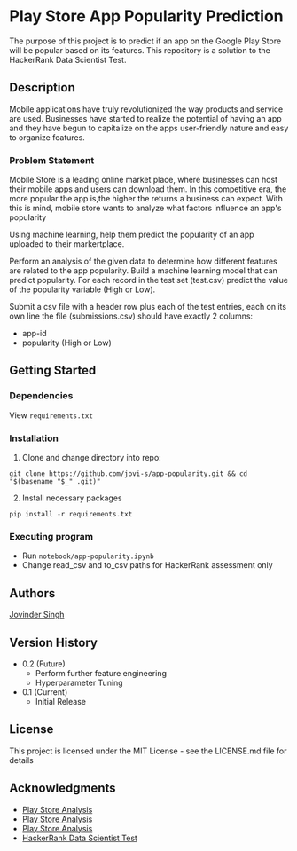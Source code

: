 # Play Store App Popularity Prediction

The purpose of this project is to predict if an app on the Google Play Store will be popular based on its features. This repository is a solution to the HackerRank Data Scientist Test.

## Description

Mobile applications have truly revolutionized the way products and service are used. Businesses have started to realize the potential of having an app and they have begun to capitalize on the apps user-friendly nature and easy to organize features.

### Problem Statement

Mobile Store is a leading online market place, where businesses can host their mobile apps and users can download them. In this competitive era, the more popular the app is,the higher the returns a business can expect. With this is mind, mobile store wants to analyze what factors influence an app's popularity

Using machine learning, help them predict the popularity of an app uploaded to their markertplace.

Perform an analysis of the given data to determine how different features are related to the app popularity. Build a machine learning model that can predict popularity. For each record in the test set (test.csv) predict the value of the popularity variable (High or Low).

Submit a csv file with a header row plus each of the test entries, each on its own line the file (submissions.csv) should have exactly 2 columns:
- app-id
- popularity (High or Low)

## Getting Started

### Dependencies

View `requirements.txt`

### Installation

1. Clone and change directory into repo:
```
git clone https://github.com/jovi-s/app-popularity.git && cd "$(basename "$_" .git)"
```
2. Install necessary packages
```
pip install -r requirements.txt
```

### Executing program

- Run `notebook/app-popularity.ipynb`
- Change read_csv and to_csv paths for HackerRank assessment only

## Authors

[Jovinder Singh](https://www.linkedin.com/in/jovindersingh/)

## Version History

- 0.2 (Future)
    - Perform further feature engineering
    - Hyperparameter Tuning
- 0.1 (Current)
    - Initial Release

## License

This project is licensed under the MIT License - see the LICENSE.md file for details

## Acknowledgments

- [Play Store Analysis](https://github.com/sahanasub/Google-Play-Store-Analysis-and-App-Popularity-Prediction)
- [Play Store Analysis](https://github.com/halmonchaquayla/Google-Play-Store-Analysis)
- [Play Store Analysis](https://www.researchgate.net/publication/343769728_Analysis_of_Google_Play_Store_Data_set_and_predict_the_popularity_of_an_app_on_Google_Play_Store)
- [HackerRank Data Scientist Test](https://www.chegg.com/homework-help/questions-and-answers/1predict-mobile-app-popularity-mobile-applications-truly-revolutionized-way-products-servi-q86656966)